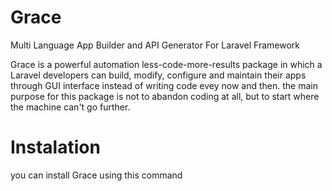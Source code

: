 # Grace
Multi Language App Builder and API Generator For Laravel Framework

Grace is a powerful automation less-code-more-results package in which a Laravel developers can build, modify, configure and maintain their apps through GUI interface instead of writing code evey now and then.
the main purpose for this package is not to abandon coding at all, but to start where the machine can't go further.

# Instalation

you can install Grace using this command
